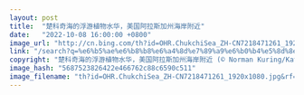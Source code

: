 ```yaml
---
layout: post
title:  "楚科奇海的浮游植物水华，美国阿拉斯加州海岸附近"
date:   "2022-10-08 16:00:00 +0800"
image_url: "http://cn.bing.com/th?id=OHR.ChukchiSea_ZH-CN7218471261_1920x1080.jpg&rf=LaDigue_1920x1080.jpg&pid=hp"
link: "/search?q=%e6%b5%ae%e6%b8%b8%e6%a4%8d%e7%89%a9%e6%b0%b4%e5%8d%8e&form=hpcapt&mkt=zh-cn"
copyright: "楚科奇海的浮游植物水华，美国阿拉斯加州海岸附近 (© Norman Kuring/Kathryn Hansen/U.S. Geological Survey/NASA)"
image_hash: "5687523826422e466762c88c6590c511"
image_filename: "th?id=OHR.ChukchiSea_ZH-CN7218471261_1920x1080.jpg&rf=LaDigue_1920x1080.jpg&pid=hp"
---
```


